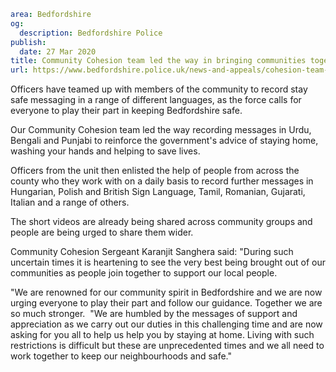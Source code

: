 ```yaml
area: Bedfordshire
og:
  description: Bedfordshire Police
publish:
  date: 27 Mar 2020
title: Community Cohesion team led the way in bringing communities together to stay safe
url: https://www.bedfordshire.police.uk/news-and-appeals/cohesion-team-covid-advice
```

Officers have teamed up with members of the community to record stay safe messaging in a range of different languages, as the force calls for everyone to play their part in keeping Bedfordshire safe.

Our Community Cohesion team led the way recording messages in Urdu, Bengali and Punjabi to reinforce the government's advice of staying home, washing your hands and helping to save lives.

Officers from the unit then enlisted the help of people from across the county who they work with on a daily basis to record further messages in Hungarian, Polish and British Sign Language, Tamil, Romanian, Gujarati, Italian and a range of others.

The short videos are already being shared across community groups and people are being urged to share them wider.

Community Cohesion Sergeant Karanjit Sanghera said: "During such uncertain times it is heartening to see the very best being brought out of our communities as people join together to support our local people.

"We are renowned for our community spirit in Bedfordshire and we are now urging everyone to play their part and follow our guidance. Together we are so much stronger.
​
"We are humbled by the messages of support and appreciation as we carry out our duties in this challenging time and are now asking for you all to help us help you by staying at home. Living with such restrictions is difficult but these are unprecedented times and we all need to work together to keep our neighbourhoods and safe."
